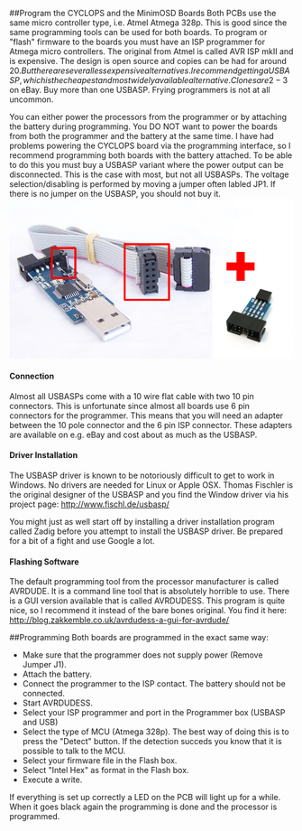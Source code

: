 ##Program the CYCLOPS and the MinimOSD Boards
Both PCBs use the same micro controller type, i.e. Atmel Atmega 328p.
This is good since the same programming tools can be used for both boards.
To program or "flash" firmware to the boards you must have an ISP programmer for
Atmega micro controllers.
The original from Atmel is called AVR ISP mkII and is expensive.
The design is open source and copies can be had for around 20$.
But there are several less expensive alternatives.
I recommend getting a USBASP, which is the cheapest and most widely available
alternative.
Clones are 2-3$ on eBay.
Buy more than one USBASP. Frying programmers is not at all uncommon.


You can either power the processors from the programmer or by attaching the
battery during programming.
You DO NOT want to power the boards from both the programmer and the battery at
the same time.
I have had problems powering the CYCLOPS board via the programming interface, so
I recommend programming both boards with the battery attached.
To be able to do this you must buy a USBASP variant where the power output can
be disconnected.
This is the case with most, but not all USBASPs.
The voltage selection/disabling is performed by moving a jumper often labled JP1.
If there is no jumper on the USBASP, you should not buy it.
![USBASP](/images/usbasp_and_adapter.jpg)

#### Connection
Almost all USBASPs come with a 10 wire flat cable with two 10 pin connectors.
This is unfortunate since almost all boards use 6 pin connectors for the
programmer.
This means that you will need an adapter between the 10 pole connector and the 6
pin ISP connector.
These adapters are available on e.g. eBay and cost about as much as the USBASP.

#### Driver Installation
The USBASP driver is known to be notoriously difficult to get to work in Windows.
No drivers are needed for Linux or Apple OSX.
Thomas Fischler is the original designer of the USBASP and you find the Window
driver via his project page: http://www.fischl.de/usbasp/

You might just as well start off by installing a driver installation program
called Zadig before you attempt to install the USBASP driver.
Be prepared for a bit of a fight and use Google a lot.

#### Flashing Software
The default programming tool from the processor manufacturer is called AVRDUDE.
It is a command line tool that is absolutely horrible to use.
There is a GUI version available that is called AVRDUDESS.
This program is quite nice, so I recommend it instead of the bare bones original.
You find it here: http://blog.zakkemble.co.uk/avrdudess-a-gui-for-avrdude/

##Programming
Both boards are programmed in the exact same way:
- Make sure that the programmer does not supply power (Remove Jumper J1).
- Attach the battery.
- Connect the programmer to the ISP contact. The battery should not be connected.
- Start AVRDUDESS.
- Select your ISP programmer and port in the Programmer box (USBASP and USB)
- Select the type of MCU (Atmega 328p). The best way of doing this is to press
the "Detect" button. If the detection succeds you know that it is possible to
talk to the MCU.
- Select your firmware file in the Flash box.
- Select "Intel Hex" as format in the Flash box.
- Execute a write.

If everything is set up correctly a LED on the PCB will light up for a while.
When it goes black again the programming is done and the processor is programmed.
